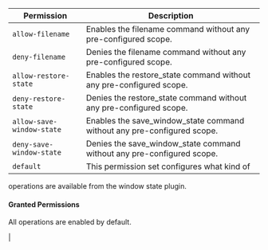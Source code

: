 | Permission | Description |
|------|-----|
|`allow-filename`|Enables the filename command without any pre-configured scope.|
|`deny-filename`|Denies the filename command without any pre-configured scope.|
|`allow-restore-state`|Enables the restore_state command without any pre-configured scope.|
|`deny-restore-state`|Denies the restore_state command without any pre-configured scope.|
|`allow-save-window-state`|Enables the save_window_state command without any pre-configured scope.|
|`deny-save-window-state`|Denies the save_window_state command without any pre-configured scope.|
|`default`|This permission set configures what kind of
operations are available from the window state plugin.

#### Granted Permissions

All operations are enabled by default.

|
